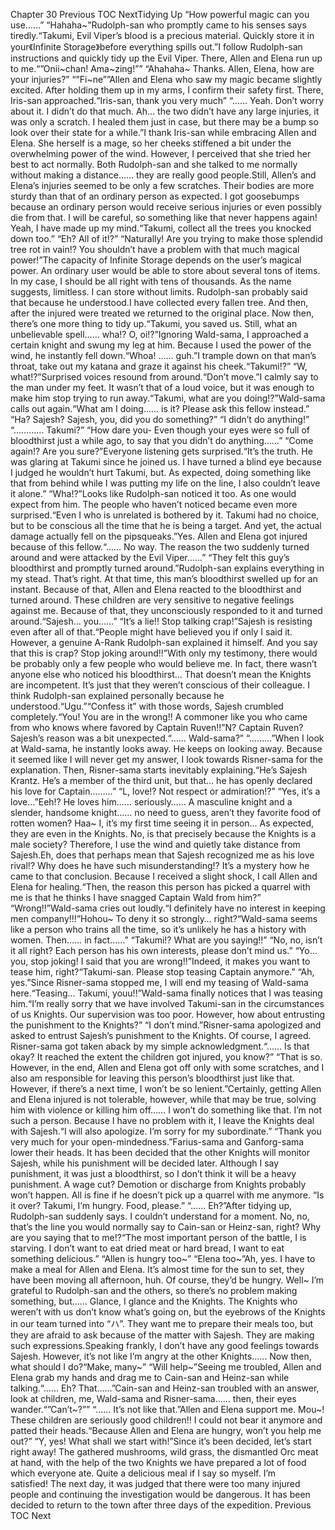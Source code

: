 Chapter 30 Previous TOC NextTidying Up “How powerful magic can you use……” “Hahaha~”Rudolph-san who promptly came to his senses says tiredly.“Takumi, Evil Viper’s blood is a precious material. Quickly store it in your《Infinite Storage》before everything spills out.”I follow Rudolph-san instructions and quickly tidy up the Evil Viper. There, Allen and Elena run up to me.“”Onii~chan! Ama~zing!”” “Ahahaha~ Thanks. Allen, Elena, how are your injuries?” “”Fi~ne””Allen and Elena who saw my magic became slightly excited. After holding them up in my arms, I confirm their safety first. There, Iris-san approached.“Iris-san, thank you very much” “…… Yeah. Don’t worry about it. I didn’t do that much. Ah… the two didn’t have any large injuries, it was only a scratch. I healed them just in case, but there may be a bump so look over their state for a while.”I thank Iris-san while embracing Allen and Elena. She herself is a mage, so her cheeks stiffened a bit under the overwhelming power of the wind. However, I perceived that she tried her best to act normally. Both Rudolph-san and she talked to me normally without making a distance…… they are really good people.Still, Allen’s and Elena’s injuries seemed to be only a few scratches. Their bodies are more sturdy than that of an ordinary person as expected. I got goosebumps because an ordinary person would receive serious injuries or even possibly die from that. I will be careful, so something like that never happens again! Yeah, I have made up my mind.“Takumi, collect all the trees you knocked down too.” “Eh? All of it!?” “Naturally! Are you trying to make those splendid tree rot in vain!? You shouldn’t have a problem with that much magical power!”The capacity of Infinite Storage depends on the user’s magical power. An ordinary user would be able to store about several tons of items. In my case, I should be all right with tens of thousands. As the name suggests, limitless. I can store without limits. Rudolph-san probably said that because he understood.I have collected every fallen tree. And then, after the injured were treated we returned to the original place. Now then, there’s one more thing to tidy up.“Takumi, you saved us. Still, what an unbelievable spell…… wha!? O, oi!?”Ignoring Wald-sama, I approached a certain knight and swung my leg at him. Because I used the power of the wind, he instantly fell down.“Whoa! …… guh.”I trample down on that man’s throat, take out my katana and graze it against his cheek.“Takumi!?” “W, what!?”Surprised voices resound from around.“Don’t move.”I calmly say to the man under my feet. It wasn’t that of a loud voice, but it was enough to make him stop trying to run away.“Takumi, what are you doing!?”Wald-sama calls out again.“What am I doing…… is it? Please ask this fellow instead.” “Ha? Sajesh? Sajesh, you, did you do something?” “I didn’t do anything!” “………… Takumi?” “How dare you- Even though your eyes were so full of bloodthirst just a while ago, to say that you didn’t do anything……” “Come again!? Are you sure?”Everyone listening gets surprised.“It’s the truth. He was glaring at Takumi since he joined us. I have turned a blind eye because I judged he wouldn’t hurt Takumi, but. As expected, doing something like that from behind while I was putting my life on the line, I also couldn’t leave it alone.” “Wha!?”Looks like Rudolph-san noticed it too. As one would expect from him. The people who haven’t noticed became even more surprised.“Even I who is unrelated is bothered by it. Takumi had no choice, but to be conscious all the time that he is being a target. And yet, the actual damage actually fell on the pipsqueaks.”Yes. Allen and Elena got injured because of this fellow.“…… No way. The reason the two suddenly turned around and were attacked by the Evil Viper……” “They felt this guy’s bloodthirst and promptly turned around.”Rudolph-san explains everything in my stead. That’s right. At that time, this man’s bloodthirst swelled up for an instant. Because of that, Allen and Elena reacted to the bloodthirst and turned around. These children are very sensitive to negative feelings against me. Because of that, they unconsciously responded to it and turned around.“Sajesh… you……” “It’s a lie!! Stop talking crap!”Sajesh is resisting even after all of that.“People might have believed you if only I said it. However, a genuine A-Rank Rudolph-san explained it himself. And you say that this is crap? Stop joking around!!”With only my testimony, there would be probably only a few people who would believe me. In fact, there wasn’t anyone else who noticed his bloodthirst… That doesn’t mean the Knights are incompetent. It’s just that they weren’t conscious of their colleague. I think Rudolph-san explained personally because he understood.“Ugu.”“Confess it” with those words, Sajesh crumbled completely.“You! You are in the wrong!! A commoner like you who came from who knows where favored by Captain Ruven!!”N? Captain Ruven? Sajesh’s reason was a bit unexpected.“…… Wald-sama?” “………”When I look at Wald-sama, he instantly looks away. He keeps on looking away. Because it seemed like I will never get my answer, I look towards Risner-sama for the explanation. Then, Risner-sama starts inevitably explaining.“He’s Sajesh Krantz. He’s a member of the third unit, but that… he has openly declared his love for Captain………” “L, love!? Not respect or admiration!?” “Yes, it’s a love…”Eeh!? He loves him…… seriously…… A masculine knight and a slender, handsome knight…… no need to guess, aren’t they favorite food of rotten women? Haa~ I, it’s my first time seeing it in person… As expected, they are even in the Knights. No, is that precisely because the Knights is a male society? Therefore, I use the wind and quietly take distance from Sajesh.Eh, does that perhaps mean that Sajesh recognized me as his love rival!? Why does he have such misunderstanding!? It’s a mystery how he came to that conclusion. Because I received a slight shock, I call Allen and Elena for healing.“Then, the reason this person has picked a quarrel with me is that he thinks I have snagged Captain Wald from him?” “Wrong!!”Wald-sama cries out loudly.“I definitely have no interest in keeping men company!!!”Hohou~ To deny it so strongly… right?“Wald-sama seems like a person who trains all the time, so it’s unlikely he has a history with women. Then…… in fact……” “Takumi!? What are you saying!!” “No, no, isn’t it all right? Each person has his own interests, please don’t mind us.” “Yo… you, stop joking! I said that you are wrong!!”Indeed, it makes you want to tease him, right?“Takumi-san. Please stop teasing Captain anymore.” “Ah, yes.”Since Risner-sama stopped me, I will end my teasing of Wald-sama here.“Teasing… Takumi, youu!!”Wald-sama finally notices that I was teasing him.“I’m really sorry that we have involved Takumi-san in the circumstances of us Knights. Our supervision was too poor. However, how about entrusting the punishment to the Knights?” “I don’t mind.”Risner-sama apologized and asked to entrust Sajesh’s punishment to the Knights. Of course, I agreed. Risner-sama got taken aback by my simple acknowledgment.“…… Is that okay? It reached the extent the children got injured, you know?” “That is so. However, in the end, Allen and Elena got off only with some scratches, and I also am responsible for leaving this person’s bloodthirst just like that. However, if there’s a next time, I won’t be so lenient.”Certainly, getting Allen and Elena injured is not tolerable, however, while that may be true, solving him with violence or killing him off…… I won’t do something like that. I’m not such a person. Because I have no problem with it, I leave the Knights deal with Sajesh.“I will also apologize. I’m sorry for my subordinate.” “Thank you very much for your open-mindedness.”Farius-sama and Ganforg-sama lower their heads. It has been decided that the other Knights will monitor Sajesh, while his punishment will be decided later. Although I say punishment, it was just a bloodthirst, so I don’t think it will be a heavy punishment. A wage cut? Demotion or discharge from Knights probably won’t happen. All is fine if he doesn’t pick up a quarrel with me anymore. “Is it over? Takumi, I’m hungry. Food, please.” “…… Eh?”After tidying up, Rudolph-san suddenly says. I couldn’t understand for a moment. No, no, that’s the line you would normally say to Cain-san or Heinz-san, right? Why are you saying that to me!?“The most important person of the battle, I is starving. I don’t want to eat dried meat or hard bread, I want to eat something delicious.” “Allen is hungry too~” “Elena too~”Ah, yes. I have to make a meal for Allen and Elena. It’s almost time for the sun to set, they have been moving all afternoon, huh. Of course, they’d be hungry. Well~ I’m grateful to Rudolph-san and the others, so there’s no problem making something, but…… Glance, I glance and the Knights. The Knights who weren’t with us don’t know what’s going on, but the eyebrows of the Knights in our team turned into “ハ”. They want me to prepare their meals too, but they are afraid to ask because of the matter with Sajesh. They are making such expressions.Speaking frankly, I don’t have any good feelings towards Sajesh. However, it’s not like I’m angry at the other Knights…… Now then, what should I do?“Make, many~” “Will help~”Seeing me troubled, Allen and Elena grab my hands and drag me to Cain-san and Heinz-san while talking.“…… Eh? That……”Cain-san and Heinz-san troubled with an answer, look at children, me, Wald-sama and Risner-sama…… then, their eyes wander.“”Can’t~?”” “…… It’s not like that.”Allen and Elena support me. Mou~! These children are seriously good children!! I could not bear it anymore and patted their heads.“Because Allen and Elena are hungry, won’t you help me out?” “Y, yes! What shall we start with!”Since it’s been decided, let’s start right away! The gathered mushrooms, wild grass, the dismantled Orc meat at hand, with the help of the two Knights we have prepared a lot of food which everyone ate. Quite a delicious meal if I say so myself. I’m satisfied! The next day, it was judged that there were too many injured people and continuing the investigation would be dangerous. It has been decided to return to the town after three days of the expedition. Previous TOC Next